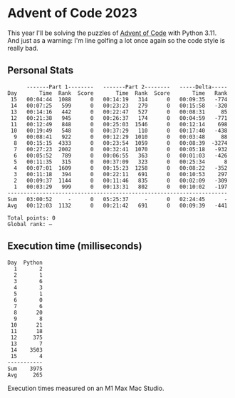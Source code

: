 # Advent of Code 2023

This year I'll be solving the puzzles of [Advent of Code](https://adventofcode.com/2023) with Python 3.11.  
And just as a warning: I'm line golfing a lot once again so the code style is really bad.  

## Personal Stats
```
      -------Part 1--------   -------Part 2--------   -----Delta-----
Day       Time  Rank  Score       Time  Rank  Score       Time   Rank
 15   00:04:44  1088      0   00:14:19   314      0   00:09:35   -774
 14   00:07:25   599      0   00:23:23   279      0   00:15:58   -320
 13   00:14:16   442      0   00:22:47   527      0   00:08:31     85
 12   00:21:38   945      0   00:26:37   174      0   00:04:59   -771
 11   00:12:49   848      0   00:25:03  1546      0   00:12:14    698
 10   00:19:49   548      0   00:37:29   110      0   00:17:40   -438
  9   00:08:41   922      0   00:12:29  1010      0   00:03:48     88
  8   00:15:15  4333      0   00:23:54  1059      0   00:08:39  -3274
  7   00:27:23  2002      0   00:32:41  1070      0   00:05:18   -932
  6   00:05:52   789      0   00:06:55   363      0   00:01:03   -426
  5   00:11:35   315      0   00:37:09   323      0   00:25:34      8
  4   00:07:01  1609      0   00:15:23  1258      0   00:08:22   -352
  3   00:11:18   394      0   00:22:11   691      0   00:10:53    297
  2   00:09:37  1144      0   00:11:46   835      0   00:02:09   -309
  1   00:03:29   999      0   00:13:31   802      0   00:10:02   -197
---------------------------------------------------------------------
Sum   03:00:52     -      0   05:25:37     -      0   02:24:45      -
Avg   00:12:03  1132      0   00:21:42   691      0   00:09:39   -441

Total points: 0
Global rank: –
```

## Execution time (milliseconds)
```
Day  Python
  1       2
  2       1
  3       6
  4       3
  5       1
  6       0
  7       6
  8      20
  9       8
 10      21
 11      18
 12     375
 13       7
 14    3503
 15       4
-----------
Sum    3975
Avg     265
```

Execution times measured on an M1 Max Mac Studio.
